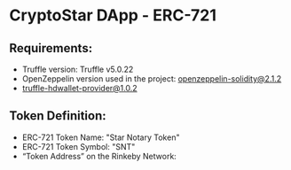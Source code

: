 # CryptoStar DApp - ERC-721

## Requirements:
- Truffle version: Truffle v5.0.22
- OpenZeppelin version used in the project: openzeppelin-solidity@2.1.2
- truffle-hdwallet-provider@1.0.2

## Token Definition:
- ERC-721 Token Name: "Star Notary Token"
- ERC-721 Token Symbol: "SNT"
- “Token Address” on the Rinkeby Network: